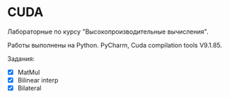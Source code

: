 # CUDA
Лабораторные по курсу "Высокопроизводительные вычисления". 

Работы выполнены на Python.
PyCharm, Cuda compilation tools V9.1.85.

Задания:
- [x] MatMul
- [x] Bilinear interp
- [x] Bilateral
